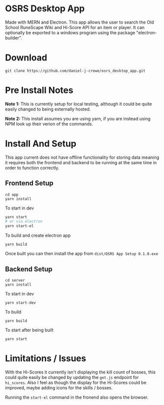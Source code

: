 # OSRS Desktop App
Made with MERN and Electron. This app allows the user to search the Old School RuneScape Wiki and Hi-Score API for an item or player. It can optionally be exported to a windows program using the package "electron-builder".

# Download
```
git clone https://github.com/daniel-j-crewe/osrs_desktop_app.git
```

# Pre Install Notes
**Note 1:** This is currently setup for local testing, although it could be quite easily changed to being externally hosted.

**Note 2:** This install assumes you are using yarn, if you are instead using NPM look up their verion of the commands.

# Install And Setup
This app current does not have offline functionality for storing data meaning it requires both the frontend and backend to be running at the same time in order to function correctly.

## Frontend Setup
```
cd app
yarn install
```
To start in dev
```bash
yarn start
# or via electron
yarn start-el
```
To build and create electron app
```
yarn build
```
Once built you can then install the app from `dist/OSRS App Setup 0.1.0.exe`

## Backend Setup
```
cd server
yarn install
```

To start in dev
```
yarn start-dev
```
To build
```
yarn build
```
To start after being built
```
yarn start
```

# Limitations / Issues
With the Hi-Scores it currently isn't displaying the kill count of bosses, this could quite easily be changed by updating the `get.js` endpoint for `hi_scores`. Also I feel as though the display for the Hi-Scores could be improved, maybe adding icons for the skills / bosses.

Running the `start-el` command in the fronend also opens the browser.
